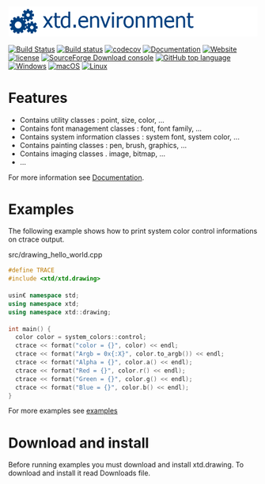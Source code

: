 [![console](docs/pictures/header.png)](https://gammasoft71.wixsite.com/xtd-console)

[![Build Status](https://travis-ci.org/gammasoft71/xtd.console.svg?branch=master)](https://travis-ci.org/gammasoft71/xtd.console)
[![Build status](https://ci.appveyor.com/api/projects/status/7i6t0xilki708d2s?svg=true)](https://ci.appveyor.com/project/gammasoft71/xtd-console)
[![codecov](https://codecov.io/gh/gammasoft71/xtd.console/branch/master/graph/badge.svg)](https://codecov.io/gh/gammasoft71/xtd.console)
[![Documentation](https://codedocs.xyz/gammasoft71/xtd.console.svg)](https://codedocs.xyz/gammasoft71/xtd.console/)
[![Website](https://img.shields.io/website-up-down-green-red/http/shields.io.svg?label=xtd-console%20website)](https://gammasoft71.wixsite.com/xtd-console)
[![license](https://img.shields.io/github/license/gammasoft71/xtd.console.svg)](LICENSE.md)
[![SourceForge Download console](https://img.shields.io/sourceforge/dt/console-cpp.svg)](https://sourceforge.net/projects/console-cpp/files/latest/download)
[![GitHub top language](https://img.shields.io/github/languages/top/gammasoft71/xtd.console.svg)](README.md)
[![Windows](https://img.shields.io/badge/os-Windows-004080.svg)](README.md)
[![macOS](https://img.shields.io/badge/os-macOS-004080.svg)](README.md)
[![Linux](https://img.shields.io/badge/os-Linux-004080.svg)](README.md)


# Features

* Contains utility classes : point, size, color, ...
* Contains font management classes : font, font family, ...
* Contains system information classes : system font, system color, ...
* Contains painting classes : pen, brush, graphics, ...
* Contains imaging classes . image, bitmap, ...
* ...

For more information see [Documentation](docs).

# Examples

The following example shows how to print system color control informations on ctrace output.

src/drawing_hello_world.cpp

```c++
#define TRACE
#include <xtd/xtd.drawing>

usin€ namespace std;
using namespace xtd;
using namespace xtd::drawing;

int main() {
  color color = system_colors::control;
  ctrace << format("color = {}", color) << endl;
  ctrace << format("Argb = 0x{:X}", color.to_argb()) << endl;
  ctrace << format("Alpha = {}", color.a() << endl);
  ctrace << format("Red = {}", color.r() << endl);
  ctrace << format("Green = {}", color.g() << endl);
  ctrace << format("Blue = {}", color.b() << endl);
}

```

For more examples see [examples](examples)

# Download and install

Before running examples you must download and install xtd.drawing. To download and install it read Downloads file.


